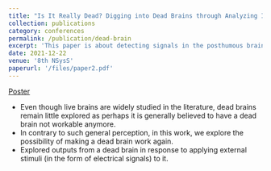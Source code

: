 ```yaml
---
title: "Is It Really Dead? Digging into Dead Brains through Analyzing Its Behavior in Response to Inducing External Impulses"
collection: publications
category: conferences
permalink: /publication/dead-brain
excerpt: 'This paper is about detecting signals in the posthumous brain of a goat.'
date: 2021-12-22
venue: '8th NSysS'
paperurl: '/files/paper2.pdf'
---
```


[Poster](/files/nsys_final.pdf)

- Even though live brains are widely studied in the literature, dead brains remain little explored as perhaps it is generally believed to have a dead brain not workable anymore.
- In contrary to such general perception, in this work, we explore the possibility of making a dead brain work again.
- Explored outputs from a dead brain in response to applying external stimuli (in the form of electrical signals) to it.
